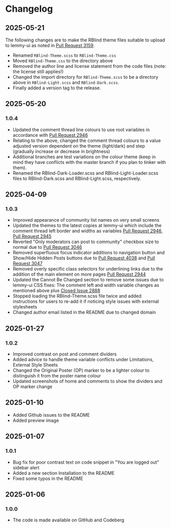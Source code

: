 # Changelog

## 2025-05-21

The following changes are to make the RBlind theme files suitable to upload to lemmy-ui as noted in [Pull Request 3159](https://github.com/LemmyNet/lemmy-ui/pull/3159).

- Renamed `RBlind-Theme.scss` to `RBlind-Theme.css`
- Moved `RBlind-Theme.css` to the directory above
- Removed the author line and license statement from the code files (note: the license still applies!)
- Changed the import directory for `RBlind-Theme.scss` to be a directory above in `RBlind-Light.scss` and `RBlind-Dark.scss`.
- Finally added a version tag to the release.

## 2025-05-20

### 1.0.4

- Updated the comment thread line colours to use root variables in accordance with [Pull Request 2946](https://github.com/LemmyNet/lemmy-ui/pull/2946)
- Relating to the above, changed the comment thread colours to a value adjusted version dependent on the theme (light/dark) and step (gradually increase or decrease in brightness)
- Additional branches are test variations on the colour theme (keep in mind they have conflicts with the master branch if you plan to tinker with them).
- Renamed the RBlind-Dark-Loader.scss and RBlind-Light-Loader.scss files to RBlind-Dark.scss and RBlind-Light.scss, respectively.

## 2025-04-09

### 1.0.3

- Improved appearance of community list names on very small screens
- Updated the themes to the latest copies at lemmy-ui which include the comment thread left border and widths as variables [Pull Request 2946](https://github.com/LemmyNet/lemmy-ui/pull/2946), [Pull Request 2945](https://github.com/LemmyNet/lemmy-ui/pull/2945)
- Reverted "Only moderators can post to community" checkbox size to normal due to [Pull Request 3046](https://github.com/LemmyNet/lemmy-ui/pull/3046)
- Removed superfluous focus indicator additions to navigation button and Show/Hide Hidden Posts buttons due to [Pull Request 4038](https://github.com/LemmyNet/lemmy-ui/pull/3048) and [Pull Request 3047](https://github.com/LemmyNet/lemmy-ui/pull/3047)
- Removed overly specific class selectors for underlining links due to the addition of the main element on more pages [Pull Request 2944](https://githu.cbom/LemmyNet/lemmy-ui/pull/2944)
- Updated the Cannot Be Changed section to remove some issues due to lemmy-ui CSS fixes: The comment left and width variable changes as mentioned above plus [Closed Issue 2888](https://github.com/LemmyNet/lemmy-ui/issues/2888)
- Stopped loading the RBlind-Theme.scss file twice and added instructions for users to re-add it if noticing style issues with external stylesheets
- Changed author email listed in the README due to changed domain

## 2025-01-27

### 1.0.2

- Improved contrast on post and comment dividers
- Added advice to handle theme variable conflicts under Limitations, External Style Sheets
- Changed the Original Poster (OP) marker to be a lighter colour to distinguish it from the poster name colour
- Updated screenshots of home and comments to show the dividers and OP marker change

## 2025-01-10

- Added Github issues to the README
- Added preview image

## 2025-01-07

### 1.0.1

- Bug fix for poor contrast text on code snippet in "You are logged out" sidebar alert
- Added a new section Installation to the README
- Fixed some typos in the README

## 2025-01-06

### 1.0.0

- The code is made available on GitHub and Codeberg
